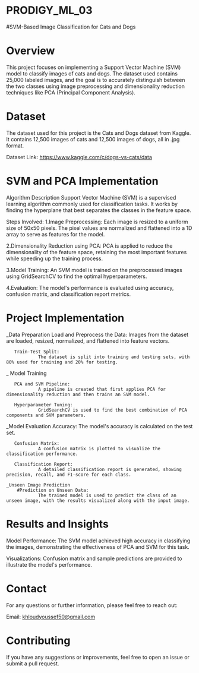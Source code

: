 # PRODIGY_ML_03
#SVM-Based Image Classification for Cats and Dogs

# Overview
This project focuses on implementing a Support Vector Machine (SVM) model to classify images of cats and dogs. The dataset used contains 25,000 labeled images, and the goal is to accurately distinguish between the two classes using image preprocessing and dimensionality reduction techniques like PCA (Principal Component Analysis).

# Dataset
The dataset used for this project is the Cats and Dogs dataset from Kaggle. It contains 12,500 images of cats and 12,500 images of dogs, all in .jpg format.

Dataset Link: https://www.kaggle.com/c/dogs-vs-cats/data

# SVM and PCA Implementation
Algorithm Description
Support Vector Machine (SVM) is a supervised learning algorithm commonly used for classification tasks. It works by finding the hyperplane that best separates the classes in the feature space.

Steps Involved:
1.Image Preprocessing:
Each image is resized to a uniform size of 50x50 pixels.
The pixel values are normalized and flattened into a 1D array to serve as features for the model.

2.Dimensionality Reduction using PCA:
PCA is applied to reduce the dimensionality of the feature space, retaining the most important features while speeding up the training process.

3.Model Training:
An SVM model is trained on the preprocessed images using GridSearchCV to find the optimal hyperparameters.

4.Evaluation:
The model's performance is evaluated using accuracy, confusion matrix, and classification report metrics.

# Project Implementation
  _Data Preparation
       Load and Preprocess the Data:
                Images from the dataset are loaded, resized, normalized, and flattened into feature vectors.
      
       Train-Test Split:
                The dataset is split into training and testing sets, with 80% used for training and 20% for testing.
      
  _ Model Training
  
       PCA and SVM Pipeline:
                A pipeline is created that first applies PCA for dimensionality reduction and then trains an SVM model.
      
       Hyperparameter Tuning:
                GridSearchCV is used to find the best combination of PCA components and SVM parameters.
      
  _Model Evaluation
       Accuracy:
                The model's accuracy is calculated on the test set.
      
       Confusion Matrix:
                A confusion matrix is plotted to visualize the classification performance.
      
       Classification Report:
                A detailed classification report is generated, showing precision, recall, and F1-score for each class.
      
    _Unseen Image Prediction
        #Prediction on Unseen Data:
                The trained model is used to predict the class of an unseen image, with the results visualized along with the input image.
      
# Results and Insights
  Model Performance:
    The SVM model achieved high accuracy in classifying the images, demonstrating the effectiveness of PCA and SVM for this task.

  Visualizations:
    Confusion matrix and sample predictions are provided to illustrate the model's performance.
# Contact
For any questions or further information, please feel free to reach out:

Email: khloudyoussef50@gmail.com
# Contributing
If you have any suggestions or improvements, feel free to open an issue or submit a pull request.
